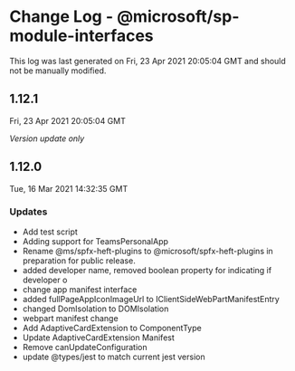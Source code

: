 # Change Log - @microsoft/sp-module-interfaces

This log was last generated on Fri, 23 Apr 2021 20:05:04 GMT and should not be manually modified.

## 1.12.1
Fri, 23 Apr 2021 20:05:04 GMT

_Version update only_

## 1.12.0
Tue, 16 Mar 2021 14:32:35 GMT

### Updates

- Add test script
- Adding support for TeamsPersonalApp
- Rename @ms/spfx-heft-plugins to @microsoft/spfx-heft-plugins in preparation for public release.
- added developer name, removed boolean property for indicating if developer o
- change app manifest interface
- added fullPageAppIconImageUrl to IClientSideWebPartManifestEntry
- changed DomIsolation to DOMIsolation
- webpart manifest change
- Add AdaptiveCardExtension to ComponentType
- Update AdaptiveCardExtension Manifest
- Remove canUpdateConfiguration
- update @types/jest to match current jest version

